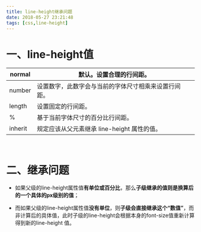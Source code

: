 ```yaml
---
title: line-height继承问题
date: 2018-05-27 23:21:48
tags: [css,line-height]
---
```


# 一、line-height值

| normal  | 默认。设置合理的行间距。                             |
| ------- | ---------------------------------------------------- |
| number  | 设置数字，此数字会与当前的字体尺寸相乘来设置行间距。 |
| length  | 设置固定的行间距。                                   |
| %       | 基于当前字体尺寸的百分比行间距。                     |
| inherit | 规定应该从父元素继承 line-height 属性的值。          |

<br/>

# 二、继承问题

- 如果父级的line-height属性值**有单位或百分比**，那么**子级继承的值则是换算后的一个具体的px级别的值**； 

- 而如果父级的line-height属性值**没有单位**，则**子级会直接继承这个“数值”**，而非计算后的具体值，此时子级的line-height会根据本身的font-size值重新计算得到新的line-height      值。

